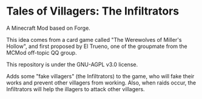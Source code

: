 # Tales of Villagers: The Infiltrators

A Minecraft Mod based on Forge.

This idea comes from a card game called "The Werewolves of Miller's Hollow", and first proposed by El Trueno, one of the groupmate from the MCMod off-topic QQ group.

This repository is under the GNU-AGPL v3.0 license.

Adds some "fake villagers" (the Infiltrators) to the game, who will fake their works and prevent other villagers from working. Also, when raids occur, the Infiltrators will help the illagers to attack other villagers.
